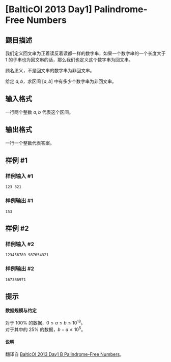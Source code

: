 # [BalticOI 2013 Day1] Palindrome-Free Numbers

## 题目描述

我们定义回文串为正着读反着读都一样的数字串，如果一个数字串的一个长度大于 $1$ 的子串也为回文串的话，那么我们也定义这个数字串为回文串。

顾名思义，不是回文串的数字串为非回文串。

给定 $a,b$，求区间 $[a,b]$ 中有多少个数字串为非回文串。

## 输入格式

一行两个整数 $a,b$ 代表这个区间。

## 输出格式

一行一个整数代表答案。

## 样例 #1

### 样例输入 #1

```
123 321
```

### 样例输出 #1

```
153
```

## 样例 #2

### 样例输入 #2

```
123456789 987654321
```

### 样例输出 #2

```
167386971
```

## 提示

#### 数据规模与约定

对于 $100\%$ 的数据，$0 \le a \le b \le 10^{18}$。    
对于其中的 $25\%$ 的数据，$b-a \le 10^5$。

#### 说明

翻译自 [BalticOI 2013 Day1 B Palindrome-Free Numbers](https://boi.cses.fi/files/boi2013_day1.pdf)。